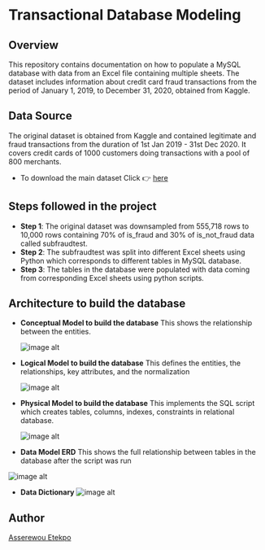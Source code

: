 # Transactional Database Modeling
## Overview
This repository contains documentation on how to populate a MySQL database with data from an Excel file containing multiple sheets. The dataset includes information about credit card fraud transactions from the period of January 1, 2019, to December 31, 2020, obtained from Kaggle.
## Data Source
The original dataset is obtained from Kaggle and contained legitimate and fraud transactions from the duration of 1st Jan 2019 - 31st Dec 2020. It covers credit cards of 1000 customers doing transactions with a pool of 800 merchants.
- To download the main dataset Click 👉 [here](https://www.kaggle.com/datasets/kartik2112/fraud-detection)
## Steps followed in the project
- **Step 1**: The original dataset was downsampled from 555,718 rows to 10,000 rows containing 70% of is_fraud and 30% of is_not_fraud data called subfraudtest.
- **Step 2**: The subfraudtest was split into different Excel sheets using Python which corresponds to different tables in MySQL database.
- **Step 3**: The tables in the database were populated with data coming from corresponding Excel sheets using python scripts.
## Architecture to build the database
- **Conceptual Model to build the database** This shows the relationship between the entities.
  
  ![image alt](https://github.com/aetekpo/OLTP-Data-Modeling/blob/9e933f16ed0d51f0dda7a6325f6d59f9d9c660f3/Conceptual%20Model%20for%20the%20dataset.png)
  
- **Logical Model to build the database** This defines the entities, the relationships, key attributes, and the normalization
  
  ![image alt](https://github.com/aetekpo/OLTP-Data-Modeling/blob/264f381690c3a1ce91f127d2255fd7225849524d/Logical%20Model%20for%20the%20dataset.png)
  
- **Physical Model to build the database** This implements the SQL script which creates tables, columns, indexes, constraints in relational database.

  ![image alt](https://github.com/aetekpo/OLTP-Data-Modeling/blob/ba7d59ee22ae712c1d5db12743006847375d0a9e/Physical%20Model%20for%20the%20dataset.png)
  
- **Data Model ERD** This shows the full relationship between tables in the database after the script was run

 ![image alt](https://github.com/aetekpo/OLTP-Data-Modeling/blob/master/Data_Model_ERD.png?raw=true)

 - **Data Dictionary**
 ![image alt](https://github.com/aetekpo/OLTP-Data-Modeling/blob/4d60f565bb4a949d88d8bfda13d0b4ec4b8d52c0/Data%20Dictionary.png)
  
## Author
[Asserewou Etekpo](https://www.linkedin.com/in/asserewou-etekpo-1450821a2/)



